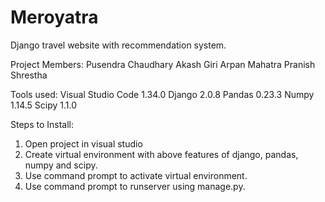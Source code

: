 # Meroyatra
Django travel website with recommendation system.

Project Members:
Pusendra Chaudhary
Akash Giri
Arpan Mahatra
Pranish Shrestha

Tools used:
Visual Studio Code 1.34.0
Django 2.0.8
Pandas 0.23.3
Numpy 1.14.5
Scipy 1.1.0

Steps to Install:
1. Open project in visual studio
2. Create virtual environment with above features of django, pandas, numpy and scipy.
3. Use command prompt to activate virtual environment.
4. Use command prompt to runserver using manage.py.
